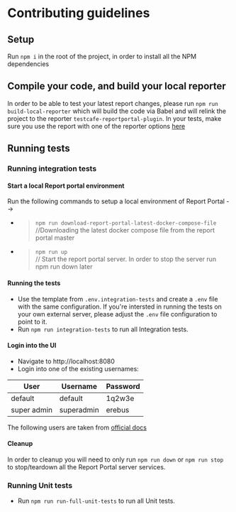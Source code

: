 # Contributing guidelines

## Setup
Run `npm i` in the root of the project, in order to install all the NPM dependencies

## Compile your code, and build your local reporter
In order to be able to test your latest report changes, please run `npm run build-local-reporter` which will build the code via Babel and will relink the project to the reporter `testcafe-reportportal-plugin`.
In your tests, make sure you use the report with one of the reporter options [here](https://github.com/sahilshukla2603/reportportal-testcafe-plugin#use-the-reporter-in-your-testcafe-test-run)

## Running tests
### Running integration tests
#### Start a local Report portal environment
Run the following commands to setup a local environment of Report Portal -->
* > `npm run download-report-portal-latest-docker-compose-file`<br>//Downloading the latest docker compose file from the report portal master
* > `npm run up`<br>// Start the report portal server. In order to stop the server run npm run down later

#### Running the tests
* Use the template from `.env.integration-tests` and create a `.env` file with the same configuration.
If you're intersted in running the tests on your own external server, please adjust the `.env` file configuration to point to it.
* Run `npm run integration-tests` to run all Integration tests.

#### Login into the UI
* Navigate to http://localhost:8080
* Login into one of the existing usernames:

| User        | Username   | Password |
| ----------- | ---------- | -------- |
| default     | default    | 1q2w3e   |
| super admin | superadmin | erebus   |

The following users are taken from [official docs](https://reportportal.io/docs/Deploy-with-Docker)
#### Cleanup
In order to cleanup you will need to only run `npm run down` or `npm run stop` to stop/teardown all the Report Portal server services.

### Running Unit tests
* Run `npm run run-full-unit-tests` to run all Unit tests.
